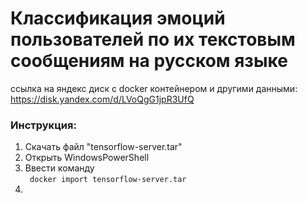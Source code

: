 # Классификация эмоций пользователей по их текстовым сообщениям на русском языке <br>

ссылка на яндекс диск с docker контейнером и другими данными: https://disk.yandex.com/d/LVoQgG1jpR3UfQ

### Инструкция:

1. Скачать файл "tensorflow-server.tar" 
2. Открыть WindowsPowerShell
3. Ввести команду <br>
  <code> docker import tensorflow-server.tar </code>
4.



